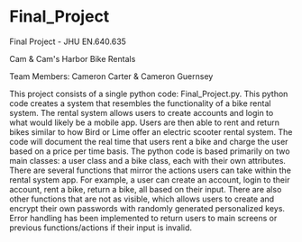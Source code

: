 # Final_Project

Final Project - JHU EN.640.635

Cam & Cam's Harbor Bike Rentals

Team Members: Cameron Carter & Cameron Guernsey

This project consists of a single python code: Final_Project.py.
This python code creates a system that resembles the functionality of a bike rental system.
The rental system allows users to create accounts and login to what would likely be a mobile app.
Users are then able to rent and return bikes similar to how Bird or Lime offer an electric scooter rental system.
The code will document the real time that users rent a bike and charge the user based on a price per time basis.
The python code is based primarily on two main classes: a user class and a bike class, each with their own attributes.
There are several functions that mirror the actions users can take within the rental system app.
For example, a user can create an account, login to their account, rent a bike, return a bike, all based on their input.
There are also other functions that are not as visible, which allows users to create and encrypt their own passwords with randomly generated personalized keys.
Error handling has been implemented to return users to main screens or previous functions/actions if their input is invalid.
